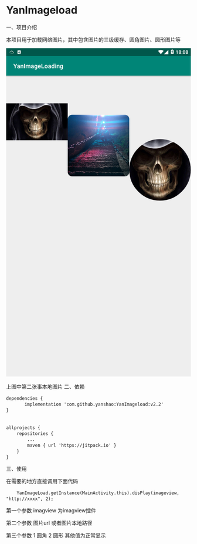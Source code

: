 # YanImageload
一、项目介绍

本项目用于加载网络图片，其中包含图片的三级缓存、圆角图片、圆形图片等

![Alt text](/img/效果图.png)


上图中第二张事本地图片
二、依赖
	
	dependencies {
	       implementation 'com.github.yanshao:YanImageload:v2.2'
	}
  
  
  	allprojects {
		repositories {
			...
			maven { url 'https://jitpack.io' }
		}
	}
  
 三、使用
 
 在需要的地方直接调用下面代码

		YanImageLoad.getInstance(MainActivity.this).disPlay(imageview, "http://xxxx", 2);


第一个参数  imagview  为imagview控件  

第二个参数 图片url 或者图片本地路径

第三个参数  1 圆角 2 圆形  其他值为正常显示
